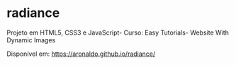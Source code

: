 # radiance
Projeto em HTML5, CSS3 e JavaScript- Curso: Easy Tutorials- Website With Dynamic Images

Disponível em: https://aronaldo.github.io/radiance/
